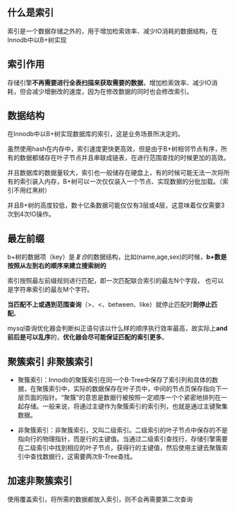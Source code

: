  

## 什么是索引

索引是一个数据存储之外的，用于增加检索效率、减少IO消耗的数据结构，在Innodb中以B+树实现

## 索引作用

存储引擎**不再需要进行全表扫描来获取需要的数据**，增加检索效率、减少IO消耗，但会减少增删改的速度，因为在修改数据的同时也会修改索引。

## 数据结构

在Innodb中以B+树实现数据库的索引，这是业务场景所决定的。

虽然使用hash在内存中，索引速度更快更高效，但是由于B+树相邻节点有序，所有的数据都储存在叶子节点并且串联成链表，在进行范围查找的时候更加的高效。

并且数据库的数据量较大，索引也一般储存在硬盘上，有的时候可能无法一次将所有的索引装入内存，B+树可以一次仅仅装入一个节点、实现数据的分批加载。（索引不用红黑树）

并且B+树的高度较低，数十亿条数据可能仅仅有3层或4层，这意味着仅仅需要3次到4次IO操作。

## 最左前缀 

b+树的数据项（key）是*复合*的数据结构，比如(name,age,sex)的时候，**b+数是按照从左到右的顺序来建立搜索树的**

索引按照最左前缀规则进行匹配，即一次匹配联合索引的最左N个字段， 也可以是字符串索引的最左M个字符。 

**当匹配不上或遇到范围查询**（>、<、between、like）就停止匹配时**则停止匹配**。

mysql查询优化器会判断纠正语句该以什么样的顺序执行效率最高，故实际上**and前后是可以乱序**的，**优化器会尽可能保证匹配的索引更多**。

## 聚簇索引 非聚簇索引

- 聚簇索引：Innodb的聚簇索引在同一个B-Tree中保存了索引列和具体的数据，在聚簇索引中，实际的数据保存在叶子页中，中间的节点页保存指向下一层页面的指针。“聚簇”的意思是数据行被按照一定顺序一个个紧密地排列在一起存储。一般来说，将通过主键作为聚簇索引的索引列，也就是通过主键聚集数据。

- 非聚簇索引：非聚簇索引，又叫二级索引。二级索引的叶子节点中保存的不是指向行的物理指针，而是行的主键值。当通过二级索引查找行，存储引擎需要在二级索引中找到相应的叶子节点，获得行的主键值，然后使用主键去聚簇索引中查找数据行，这需要两次B-Tree查找。

## 加速非聚簇索引

使用覆盖索引，将所需的数据都放入索引，则不会再需要第二次查询